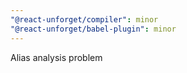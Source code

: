 ```yaml
---
"@react-unforget/compiler": minor
"@react-unforget/babel-plugin": minor
---
```


Alias analysis problem
